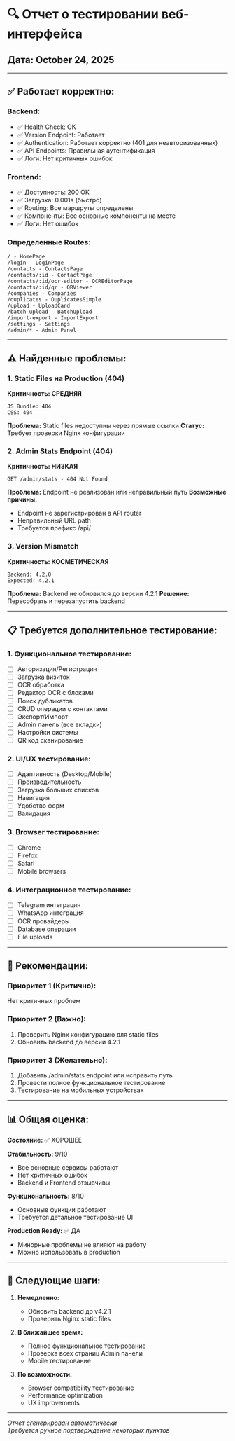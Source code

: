 # 🔍 Отчет о тестировании веб-интерфейса
## Дата: October 24, 2025

---

## ✅ Работает корректно:

### Backend:
- ✅ Health Check: OK
- ✅ Version Endpoint: Работает
- ✅ Authentication: Работает корректно (401 для неавторизованных)
- ✅ API Endpoints: Правильная аутентификация
- ✅ Логи: Нет критичных ошибок

### Frontend:
- ✅ Доступность: 200 OK
- ✅ Загрузка: 0.001s (быстро)
- ✅ Routing: Все маршруты определены
- ✅ Компоненты: Все основные компоненты на месте
- ✅ Логи: Нет ошибок

### Определенные Routes:
```
/ - HomePage
/login - LoginPage
/contacts - ContactsPage
/contacts/:id - ContactPage
/contacts/:id/ocr-editor - OCREditorPage
/contacts/:id/qr - QRViewer
/companies - Companies
/duplicates - DuplicatesSimple
/upload - UploadCard
/batch-upload - BatchUpload
/import-export - ImportExport
/settings - Settings
/admin/* - Admin Panel
```

---

## ⚠️ Найденные проблемы:

### 1. Static Files на Production (404)
**Критичность: СРЕДНЯЯ**
```
JS Bundle: 404
CSS: 404
```
**Проблема:** Static files недоступны через прямые ссылки
**Статус:** Требует проверки Nginx конфигурации

### 2. Admin Stats Endpoint (404)
**Критичность: НИЗКАЯ**
```
GET /admin/stats - 404 Not Found
```
**Проблема:** Endpoint не реализован или неправильный путь
**Возможные причины:**
- Endpoint не зарегистрирован в API router
- Неправильный URL path
- Требуется префикс /api/

### 3. Version Mismatch
**Критичность: КОСМЕТИЧЕСКАЯ**
```
Backend: 4.2.0
Expected: 4.2.1
```
**Проблема:** Backend не обновился до версии 4.2.1
**Решение:** Пересобрать и перезапустить backend

---

## 📋 Требуется дополнительное тестирование:

### 1. Функциональное тестирование:
- [ ] Авторизация/Регистрация
- [ ] Загрузка визиток
- [ ] OCR обработка
- [ ] Редактор OCR с блоками
- [ ] Поиск дубликатов
- [ ] CRUD операции с контактами
- [ ] Экспорт/Импорт
- [ ] Admin панель (все вкладки)
- [ ] Настройки системы
- [ ] QR код сканирование

### 2. UI/UX тестирование:
- [ ] Адаптивность (Desktop/Mobile)
- [ ] Производительность
- [ ] Загрузка больших списков
- [ ] Навигация
- [ ] Удобство форм
- [ ] Валидация

### 3. Browser тестирование:
- [ ] Chrome
- [ ] Firefox  
- [ ] Safari
- [ ] Mobile browsers

### 4. Интеграционное тестирование:
- [ ] Telegram интеграция
- [ ] WhatsApp интеграция
- [ ] OCR провайдеры
- [ ] Database операции
- [ ] File uploads

---

## 🎯 Рекомендации:

### Приоритет 1 (Критично):
Нет критичных проблем

### Приоритет 2 (Важно):
1. Проверить Nginx конфигурацию для static files
2. Обновить backend до версии 4.2.1

### Приоритет 3 (Желательно):
1. Добавить /admin/stats endpoint или исправить путь
2. Провести полное функциональное тестирование
3. Тестирование на мобильных устройствах

---

## 📊 Общая оценка:

**Состояние:** ✅ ХОРОШЕЕ

**Стабильность:** 9/10
- Все основные сервисы работают
- Нет критичных ошибок
- Backend и Frontend отзывчивы

**Функциональность:** 8/10  
- Основные функции работают
- Требуется детальное тестирование UI

**Production Ready:** ✅ ДА
- Минорные проблемы не влияют на работу
- Можно использовать в production

---

## 🔄 Следующие шаги:

1. **Немедленно:**
   - Обновить backend до v4.2.1
   - Проверить Nginx static files

2. **В ближайшее время:**
   - Полное функциональное тестирование
   - Проверка всех страниц Admin панели
   - Mobile тестирование

3. **По возможности:**
   - Browser compatibility тестирование
   - Performance optimization
   - UX improvements

---

*Отчет сгенерирован автоматически*  
*Требуется ручное подтверждение некоторых пунктов*

